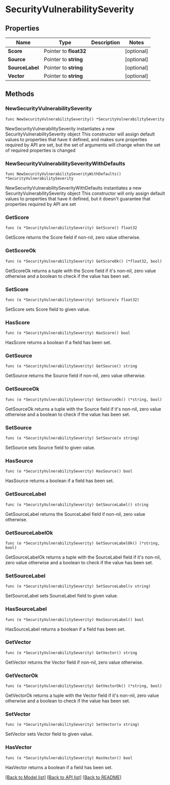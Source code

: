 # SecurityVulnerabilitySeverity

## Properties

Name | Type | Description | Notes
------------ | ------------- | ------------- | -------------
**Score** | Pointer to **float32** |  | [optional] 
**Source** | Pointer to **string** |  | [optional] 
**SourceLabel** | Pointer to **string** |  | [optional] 
**Vector** | Pointer to **string** |  | [optional] 

## Methods

### NewSecurityVulnerabilitySeverity

`func NewSecurityVulnerabilitySeverity() *SecurityVulnerabilitySeverity`

NewSecurityVulnerabilitySeverity instantiates a new SecurityVulnerabilitySeverity object
This constructor will assign default values to properties that have it defined,
and makes sure properties required by API are set, but the set of arguments
will change when the set of required properties is changed

### NewSecurityVulnerabilitySeverityWithDefaults

`func NewSecurityVulnerabilitySeverityWithDefaults() *SecurityVulnerabilitySeverity`

NewSecurityVulnerabilitySeverityWithDefaults instantiates a new SecurityVulnerabilitySeverity object
This constructor will only assign default values to properties that have it defined,
but it doesn't guarantee that properties required by API are set

### GetScore

`func (o *SecurityVulnerabilitySeverity) GetScore() float32`

GetScore returns the Score field if non-nil, zero value otherwise.

### GetScoreOk

`func (o *SecurityVulnerabilitySeverity) GetScoreOk() (*float32, bool)`

GetScoreOk returns a tuple with the Score field if it's non-nil, zero value otherwise
and a boolean to check if the value has been set.

### SetScore

`func (o *SecurityVulnerabilitySeverity) SetScore(v float32)`

SetScore sets Score field to given value.

### HasScore

`func (o *SecurityVulnerabilitySeverity) HasScore() bool`

HasScore returns a boolean if a field has been set.

### GetSource

`func (o *SecurityVulnerabilitySeverity) GetSource() string`

GetSource returns the Source field if non-nil, zero value otherwise.

### GetSourceOk

`func (o *SecurityVulnerabilitySeverity) GetSourceOk() (*string, bool)`

GetSourceOk returns a tuple with the Source field if it's non-nil, zero value otherwise
and a boolean to check if the value has been set.

### SetSource

`func (o *SecurityVulnerabilitySeverity) SetSource(v string)`

SetSource sets Source field to given value.

### HasSource

`func (o *SecurityVulnerabilitySeverity) HasSource() bool`

HasSource returns a boolean if a field has been set.

### GetSourceLabel

`func (o *SecurityVulnerabilitySeverity) GetSourceLabel() string`

GetSourceLabel returns the SourceLabel field if non-nil, zero value otherwise.

### GetSourceLabelOk

`func (o *SecurityVulnerabilitySeverity) GetSourceLabelOk() (*string, bool)`

GetSourceLabelOk returns a tuple with the SourceLabel field if it's non-nil, zero value otherwise
and a boolean to check if the value has been set.

### SetSourceLabel

`func (o *SecurityVulnerabilitySeverity) SetSourceLabel(v string)`

SetSourceLabel sets SourceLabel field to given value.

### HasSourceLabel

`func (o *SecurityVulnerabilitySeverity) HasSourceLabel() bool`

HasSourceLabel returns a boolean if a field has been set.

### GetVector

`func (o *SecurityVulnerabilitySeverity) GetVector() string`

GetVector returns the Vector field if non-nil, zero value otherwise.

### GetVectorOk

`func (o *SecurityVulnerabilitySeverity) GetVectorOk() (*string, bool)`

GetVectorOk returns a tuple with the Vector field if it's non-nil, zero value otherwise
and a boolean to check if the value has been set.

### SetVector

`func (o *SecurityVulnerabilitySeverity) SetVector(v string)`

SetVector sets Vector field to given value.

### HasVector

`func (o *SecurityVulnerabilitySeverity) HasVector() bool`

HasVector returns a boolean if a field has been set.


[[Back to Model list]](../README.md#documentation-for-models) [[Back to API list]](../README.md#documentation-for-api-endpoints) [[Back to README]](../README.md)


